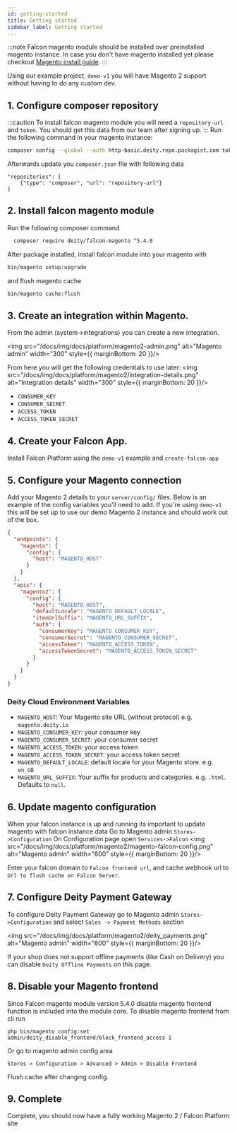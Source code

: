```yaml
---
id: getting-started
title: Getting started
sidebar_label: Getting started
---
```



:::note
Falcon magento module should be installed over preinstalled magento instance. In case you don't have magento installed yet
please checkout <a href="https://devdocs.magento.com/guides/v2.4/install-gde/install/cli/install-cli-install.html">Magento install guide</a>. 
:::

Using our example project, `demo-v1` you will have Magento 2 support without having to do any custom dev.

## 1. Configure composer repository
:::caution
To install falcon magento module you will need a `repository-url` and `token`. You should get this data from our team after signing up.
:::
Run the following command in your magento instance:
```bash
composer config --global --auth http-basic.deity.repo.packagist.com token `token`
```

Afterwards update you `composer.json` file with following data
```
"repositories": [
    {"type": "composer", "url": "repository-url"}
]
```

## 2. Install falcon magento module
Run the following composer command
```bash
  composer require deity/falcon-magento ^5.4.0
```

After package installed, install falcon module into your magento with
```bash
bin/magento setup:upgrade
```

and flush magento cache
```bash
bin/magento cache:flush
```

## 3. Create an integration within Magento.

From the admin (system->integrations) you can create a new integration.

<img src="/docs/img/docs/platform/magento2-admin.png" alt="Magento admin" width="300" style={{ marginBottom: 20 }}/>

From here you will get the following credentials to use later:
<img src="/docs/img/docs/platform/magento2/integration-details.png" alt="Integration details" width="300" style={{ marginBottom: 20 }}/>

- `CONSUMER_KEY`
- `CONSUMER_SECRET`
- `ACCESS_TOKEN`
- `ACCESS_TOKEN_SECRET`

## 4. Create your Falcon App.
Install Falcon Platform using the `demo-v1` example and `create-falcon-app`

## 5. Configure your Magento connection
Add your Magento 2 details to your `server/config/` files. Below is an example of the config variables you'll need to add.
If you're using `demo-v1` this will be set up to use our demo Magento 2 instance and should work out of the box.

```json
{
  "endpoints": {
    "magento": {
      "config": {
        "host": "MAGENTO_HOST"
      }
    }
  },
  "apis": {
    "magento2": {
      "config": {
        "host": "MAGENTO_HOST",
        "defaultLocale": "MAGENTO_DEFAULT_LOCALE",
        "itemUrlSuffix": "MAGENTO_URL_SUFFIX",
        "auth": {
          "consumerKey": "MAGENTO_CONSUMER_KEY",
          "consumerSecret": "MAGENTO_CONSUMER_SECRET",
          "accessToken": "MAGENTO_ACCESS_TOKEN",
          "accessTokenSecret": "MAGENTO_ACCESS_TOKEN_SECRET"
        }
      }
    }
  }
}
```

### Deity Cloud Environment Variables

- `MAGENTO_HOST`: Your Magento site URL (without protocol) e.g. `magento.deity.io`
- `MAGENTO_CONSUMER_KEY`: your consumer key
- `MAGENTO_CONSUMER_SECRET`: your consumer secret
- `MAGENTO_ACCESS_TOKEN`: your access token
- `MAGENTO_ACCESS_TOKEN_SECRET`: your access token secret
- `MAGENTO_DEFAULT_LOCALE`: default locale for your Magento store. e.g. `en_GB`
- `MAGENTO_URL_SUFFIX`: Your suffix for products and categories. e.g. `.html`. Defaults to `null`.


## 6. Update magento configuration

When your falcon instance is up and running its important to update magento with falcon instance data
Go to Magento admin `Stores->Configuration`
On Configuration page open `Services->Falcon`
<img src="/docs/img/docs/platform/magento2/magento-falcon-config.png" alt="Magento admin" width="600" style={{ marginBottom: 20 }}/>

Enter your falcon domain to `Falcon frontend url`, and cache webhook url to `Url to flush cache on Falcon Server`.

## 7. Configure Deity Payment Gateway

To configure Deity Payment Gateway go to Magento admin `Stores->Configuration` and select `Sales -> Payment Methods` section

<img src="/docs/img/docs/platform/magento2/deity_payments.png" alt="Magento admin" width="600" style={{ marginBottom: 20 }}/>

If your shop does not support offline payments (like Cash on Delivery) you can disable `Deity Offline Payments` on this page.

## 8. Disable your Magento frontend
Since Falcon magento module version 5.4.0 disable magento frontend function is included into the module core.
To disable magento frontend from cli run 
```
php bin/magento config:set admin/deity_disable_frontend/block_frontend_access 1
```
Or go to magento admin config area
```
Stores > Configuration > Advanced > Admin > Disable Frontend
```
Flush cache after changing config.

## 9. Complete
Complete, you should now have a fully working Magento 2 / Falcon Platform site
